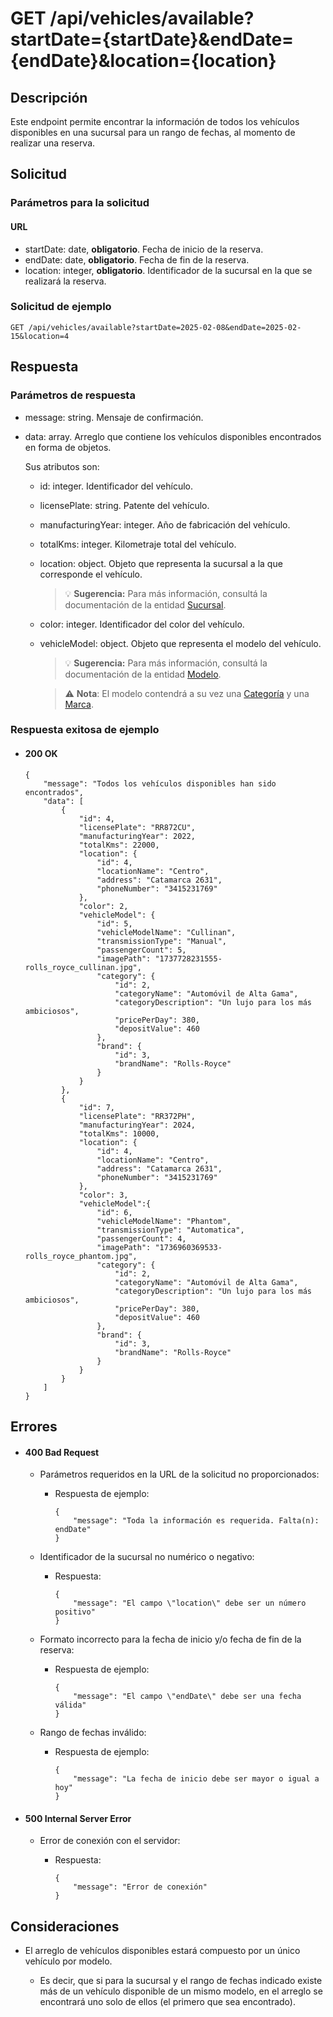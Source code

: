 # GET /api/vehicles/available?startDate={startDate}&endDate={endDate}&location={location}

## Descripción

Este endpoint permite encontrar la información de todos los vehículos disponibles en una sucursal para un rango de fechas, al momento de realizar una reserva.

## Solicitud

### Parámetros para la solicitud

#### URL

- startDate: date, **obligatorio**. Fecha de inicio de la reserva.
- endDate: date, **obligatorio**. Fecha de fin de la reserva.
- location: integer, **obligatorio**. Identificador de la sucursal en la que se realizará la reserva.

### Solicitud de ejemplo

```
GET /api/vehicles/available?startDate=2025-02-08&endDate=2025-02-15&location=4
```

## Respuesta

### Parámetros de respuesta

- message: string. Mensaje de confirmación.
- data: array. Arreglo que contiene los vehículos disponibles encontrados en forma de objetos.

  Sus atributos son:

  - id: integer. Identificador del vehículo.
  - licensePlate: string. Patente del vehículo.
  - manufacturingYear: integer. Año de fabricación del vehículo.
  - totalKms: integer. Kilometraje total del vehículo.
  - location: object. Objeto que representa la sucursal a la que corresponde el vehículo.

    > 💡 **Sugerencia:** Para más información, consultá la documentación de la entidad [Sucursal](../../location/main/main.md).

  - color: integer. Identificador del color del vehículo.
  - vehicleModel: object. Objeto que representa el modelo del vehículo.

    > 💡 **Sugerencia:** Para más información, consultá la documentación de la entidad [Modelo](../../vehicle-model/main/main.md).

    > ⚠️ **Nota**: El modelo contendrá a su vez una [Categoría](../../category/main/main.md) y una [Marca](../../brand/main/main.md).

### Respuesta exitosa de ejemplo

- #### 200 OK

  ```
  {
      "message": "Todos los vehículos disponibles han sido encontrados",
      "data": [
          {
              "id": 4,
              "licensePlate": "RR872CU",
              "manufacturingYear": 2022,
              "totalKms": 22000,
              "location": {
                  "id": 4,
                  "locationName": "Centro",
                  "address": "Catamarca 2631",
                  "phoneNumber": "3415231769"
              },
              "color": 2,
              "vehicleModel": {
                  "id": 5,
                  "vehicleModelName": "Cullinan",
                  "transmissionType": "Manual",
                  "passengerCount": 5,
                  "imagePath": "1737728231555-rolls_royce_cullinan.jpg",
                  "category": {
                      "id": 2,
                      "categoryName": "Automóvil de Alta Gama",
                      "categoryDescription": "Un lujo para los más ambiciosos",
                      "pricePerDay": 380,
                      "depositValue": 460
                  },
                  "brand": {
                      "id": 3,
                      "brandName": "Rolls-Royce"
                  }
              }
          },
          {
              "id": 7,
              "licensePlate": "RR372PH",
              "manufacturingYear": 2024,
              "totalKms": 10000,
              "location": {
                  "id": 4,
                  "locationName": "Centro",
                  "address": "Catamarca 2631",
                  "phoneNumber": "3415231769"
              },
              "color": 3,
              "vehicleModel":{
                  "id": 6,
                  "vehicleModelName": "Phantom",
                  "transmissionType": "Automatica",
                  "passengerCount": 4,
                  "imagePath": "1736960369533-rolls_royce_phantom.jpg",
                  "category": {
                      "id": 2,
                      "categoryName": "Automóvil de Alta Gama",
                      "categoryDescription": "Un lujo para los más ambiciosos",
                      "pricePerDay": 380,
                      "depositValue": 460
                  },
                  "brand": {
                      "id": 3,
                      "brandName": "Rolls-Royce"
                  }
              }
          }
      ]
  }
  ```

## Errores

- #### 400 Bad Request

  - Parámetros requeridos en la URL de la solicitud no proporcionados:

    - Respuesta de ejemplo:

      ```
      {
          "message": "Toda la información es requerida. Falta(n): endDate"
      }
      ```

  - Identificador de la sucursal no numérico o negativo:

    - Respuesta:

      ```
      {
          "message": "El campo \"location\" debe ser un número positivo"
      }
      ```

  - Formato incorrecto para la fecha de inicio y/o fecha de fin de la reserva:

    - Respuesta de ejemplo:

      ```
      {
          "message": "El campo \"endDate\" debe ser una fecha válida"
      }
      ```

  - Rango de fechas inválido:

    - Respuesta de ejemplo:

      ```
      {
          "message": "La fecha de inicio debe ser mayor o igual a hoy"
      }
      ```

- #### 500 Internal Server Error

  - Error de conexión con el servidor:

    - Respuesta:

      ```
      {
          "message": "Error de conexión"
      }
      ```

## Consideraciones

- El arreglo de vehículos disponibles estará compuesto por un único vehículo por modelo.

  - Es decir, que si para la sucursal y el rango de fechas indicado existe más de un vehículo disponible de un mismo modelo, en el arreglo se encontrará uno solo de ellos (el primero que sea encontrado).

